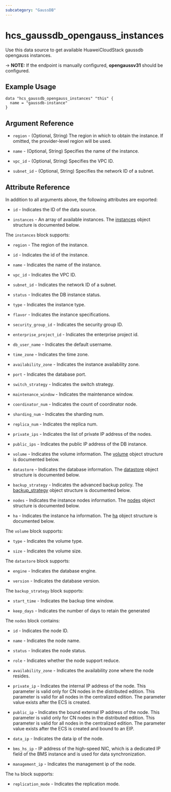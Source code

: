 ```yaml
---
subcategory: "GaussDB"
---
```


# hcs_gaussdb_opengauss_instances

Use this data source to get available HuaweiCloudStack gaussdb opengauss instances.

-> **NOTE:** If the endpoint is manually configured, **opengaussv31** should be configured.

## Example Usage

```hcl
data "hcs_gaussdb_opengauss_instances" "this" {
  name = "gaussdb-instance"
}
```

## Argument Reference

* `region` - (Optional, String) The region in which to obtain the instance. If omitted, the provider-level region will
  be used.

* `name` - (Optional, String) Specifies the name of the instance.

* `vpc_id` - (Optional, String) Specifies the VPC ID.

* `subnet_id` - (Optional, String) Specifies the network ID of a subnet.

## Attribute Reference

In addition to all arguments above, the following attributes are exported:

* `id` - Indicates the ID of the data source.

* `instances` - An array of available instances. The [instances](#opengauss_instances) object structure is
  documented below.

<a name="opengauss_instances"></a>
The `instances` block supports:

* `region` - The region of the instance.

* `id` - Indicates the id of the instance.

* `name` - Indicates the name of the instance.

* `vpc_id` - Indicates the VPC ID.

* `subnet_id` - Indicates the network ID of a subnet.

* `status` - Indicates the DB instance status.

* `type` - Indicates the instance type.

* `flavor` - Indicates the instance specifications.

* `security_group_id` - Indicates the security group ID.

* `enterprise_project_id` - Indicates the enterprise project id.

* `db_user_name` - Indicates the default username.

* `time_zone` - Indicates the time zone.

* `availability_zone` - Indicates the instance availability zone.

* `port` - Indicates the database port.

* `switch_strategy` - Indicates the switch strategy.

* `maintenance_window` - Indicates the maintenance window.

* `coordinator_num` - Indicates the count of coordinator node.

* `sharding_num` - Indicates the sharding num.

* `replica_num` - Indicates the replica num.

* `private_ips` - Indicates the list of private IP address of the nodes.

* `public_ips` - Indicates the public IP address of the DB instance.

* `volume` - Indicates the volume information. The [volume](#opengauss_volume) object structure is documented below.

* `datastore` - Indicates the database information. The [datastore](#opengauss_datastore) object structure is
  documented below.

* `backup_strategy` - Indicates the advanced backup policy. The [backup_strategy](#opengauss_backup_strategy) object
  structure is documented below.

* `nodes` - Indicates the instance nodes information. The [nodes](#opengauss_nodes) object structure is
  documented below.

* `ha` - Indicates the instance ha information. The [ha](#opengauss_ha) object structure is documented below.

<a name="opengauss_volume"></a>
The `volume` block supports:

* `type` - Indicates the volume type.

* `size` - Indicates the volume size.

<a name="opengauss_datastore"></a>
The `datastore` block supports:

* `engine` - Indicates the database engine.

* `version` - Indicates the database version.

<a name="opengauss_backup_strategy"></a>
The `backup_strategy` block supports:

* `start_time` - Indicates the backup time window.

* `keep_days` - Indicates the number of days to retain the generated

<a name="opengauss_nodes"></a>
The `nodes` block contains:

* `id` - Indicates the node ID.

* `name` - Indicates the node name.

* `status` - Indicates the node status.

* `role` - Indicates whether the node support reduce.

* `availability_zone` - Indicates the availability zone where the node resides.

* `private_ip` - Indicates the internal IP address of the node. This parameter is valid only for CN nodes in the
  distributed edition. This parameter is valid for all nodes in the centralized edition.
  The parameter value exists after the ECS is created.

* `public_ip` - Indicates the bound external IP address of the node. This parameter is valid only for CN nodes in the
  distributed edition. This parameter is valid for all nodes in the centralized edition.
  The parameter value exists after the ECS is created and bound to an EIP.

* `data_ip` - Indicates the data ip of the node.

* `bms_hs_ip` - IP address of the high-speed NIC, which is a dedicated IP field of the BMS instance and is used for
  data synchronization.

* `management_ip` - Indicates the management ip of the node.

<a name="opengauss_ha"></a>
The `ha` block supports:

* `replication_mode` - Indicates the replication mode.
